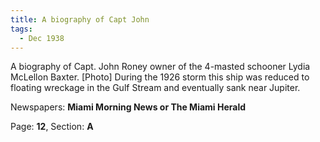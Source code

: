 ```yaml
---  
title: A biography of Capt John  
tags:  
  - Dec 1938  
---  
```

  
A biography of Capt. John Roney owner of the 4-masted schooner Lydia McLellon Baxter. [Photo] During the 1926 storm this ship was reduced to floating wreckage in the Gulf Stream and eventually sank near Jupiter.  
  
Newspapers: **Miami Morning News or The Miami Herald**  
  
Page: **12**, Section: **A** 
